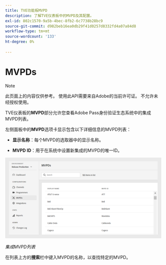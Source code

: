 ```yaml
---
title: TVE功能板MVPD
description: 了解TVE仪表板中的MVPD及其配置。
exl-id: 802c1570-9a5b-4bec-8fb2-6c7738b28bc9
source-git-commit: d982beb16ea0db29f41d0257d8332fd4a07a84d8
workflow-type: tm+mt
source-wordcount: '133'
ht-degree: 0%

---
```


# MVPDs

>[!NOTE]
>
>此页面上的内容仅供参考。 使用此API需要来自Adobe的当前许可证。 不允许未经授权使用。

TVE仪表板的&#x200B;**MVPD**&#x200B;部分允许您查看Adobe Pass身份验证生态系统中的集成MVPD列表。

左侧面板中的&#x200B;**MVPD**&#x200B;选项卡显示包含以下详细信息的MVPD列表：

* **显示名称**：每个MVPD的选取器中的显示名称。

* **MVPD ID**：用于在系统中设置新集成的MVPD的唯一ID。

![集成MVPD列表](../assets/tve-dashboard/new-tve-dashboard/mvpds/mvpds-list-view.png)

*集成MVPD列表*

在列表上方的&#x200B;**搜索**&#x200B;栏中键入MVPD的名称，以查找特定的MVPD。
